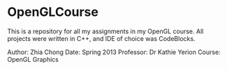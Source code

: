 OpenGLCourse
============

This is a repository for all my assignments in my OpenGL course. All projects were written in C++, and IDE of choice was CodeBlocks.

Author: Zhia Chong
Date: Spring 2013
Professor: Dr Kathie Yerion
Course: OpenGL Graphics
